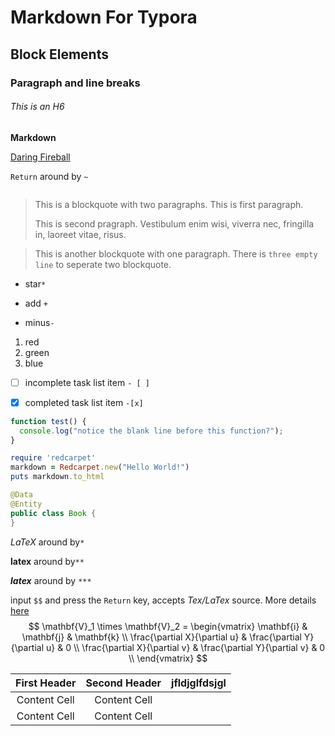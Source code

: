 # Markdown For Typora
## Block Elements
### Paragraph and line breaks
###### This is an H6

**Markdown** 

[Daring Fireball](http://daringfireball.net/)

`Return`  around by `~`

``` markdown

```

> This is a blockquote with two paragraphs. This is first paragraph.
>
> This is second pragraph. Vestibulum enim wisi, viverra nec, fringilla in, laoreet vitae, risus.



> This is another blockquote with one paragraph. There is `three empty line` to seperate two blockquote.

* star`*`

+ add `+`

- minus`-`

1. red
2. green
3. blue

- [ ] incomplete task list item  `- [ ]`

- [x] completed task list item `-[x]`

```javascript
function test() {
  console.log("notice the blank line before this function?");
}
```

```ruby
require 'redcarpet'
markdown = Redcarpet.new("Hello World!")
puts markdown.to_html
```

```java
@Data
@Entity
public class Book {
}
```

*LaTeX* around by`*`

**latex** around by`**`

***latex*** around by `***`



input `$$` and press the `Return` key, accepts *Tex/LaTex* source. More details [here](https://support.typora.io/Math/)
$$
\mathbf{V}_1 \times \mathbf{V}_2 =  \begin{vmatrix}
\mathbf{i} & \mathbf{j} & \mathbf{k} \\
\frac{\partial X}{\partial u} &  \frac{\partial Y}{\partial u} & 0 \\
\frac{\partial X}{\partial v} &  \frac{\partial Y}{\partial v} & 0 \\
\end{vmatrix}
$$

| First Header | Second Header | jfldjglfdsjgl |
| :----------: | :-----------: | :-----------: |
| Content Cell | Content Cell  |               |
| Content Cell | Content Cell  |               |
